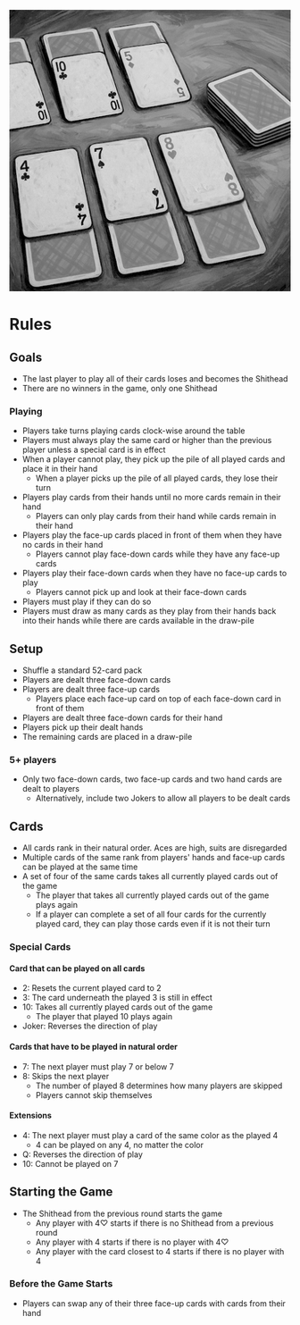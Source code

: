 ![Rules for Shithead](images/cards.png)

# Rules

## Goals

- The last player to play all of their cards loses and becomes the Shithead
- There are no winners in the game, only one Shithead

### Playing

- Players take turns playing cards clock-wise around the table
- Players must always play the same card or higher than the previous player unless a special card is in effect
- When a player cannot play, they pick up the pile of all played cards and place it in their hand
  - When a player picks up the pile of all played cards, they lose their turn
- Players play cards from their hands until no more cards remain in their hand
  - Players can only play cards from their hand while cards remain in their hand
- Players play the face-up cards placed in front of them when they have no cards in their hand
  - Players cannot play face-down cards while they have any face-up cards
- Players play their face-down cards when they have no face-up cards to play
  - Players cannot pick up and look at their face-down cards
- Players must play if they can do so
- Players must draw as many cards as they play from their hands back into their hands while there are cards available in the draw-pile

## Setup

- Shuffle a standard 52-card pack
- Players are dealt three face-down cards
- Players are dealt three face-up cards
  - Players place each face-up card on top of each face-down card in front of them
- Players are dealt three face-down cards for their hand
- Players pick up their dealt hands
- The remaining cards are placed in a draw-pile

### 5+ players

- Only two face-down cards, two face-up cards and two hand cards are dealt to players
  - Alternatively, include two Jokers to allow all players to be dealt cards

## Cards

- All cards rank in their natural order. Aces are high, suits are disregarded
- Multiple cards of the same rank from players' hands and face-up cards can be played at the same time
- A set of four of the same cards takes all currently played cards out of the game
  - The player that takes all currently played cards out of the game plays again
  - If a player can complete a set of all four cards for the currently played card, they can play those cards even if it is not their turn

### Special Cards

#### Card that can be played on all cards

- 2: Resets the current played card to 2
- 3: The card underneath the played 3 is still in effect
- 10: Takes all currently played cards out of the game
  - The player that played 10 plays again
- Joker: Reverses the direction of play

#### Cards that have to be played in natural order

- 7: The next player must play 7 or below 7
- 8: Skips the next player
  - The number of played 8 determines how many players are skipped
  - Players cannot skip themselves

#### Extensions

- 4: The next player must play a card of the same color as the played 4
  - 4 can be played on any 4, no matter the color
- Q: Reverses the direction of play
- 10: Cannot be played on 7

## Starting the Game

- The Shithead from the previous round starts the game
  - Any player with 4♡ starts if there is no Shithead from a previous round
  - Any player with 4 starts if there is no player with 4♡
  - Any player with the card closest to 4 starts if there is no player with 4

### Before the Game Starts

- Players can swap any of their three face-up cards with cards from their hand
